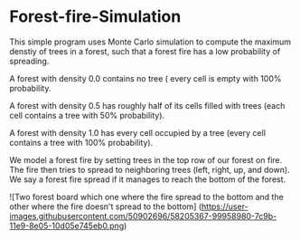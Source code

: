 # Forest-fire-Simulation

This simple program uses Monte Carlo simulation to compute the maximum denstiy of trees in a forest, such that a forest fire has a low probability of spreading.

A forest with density 0.0 contains no tree ( every cell is empty with 100% probability.

A forest with density 0.5 has roughly half of its cells filled with trees (each cell contains a tree with 50% probability).

A forest with density 1.0 has every cell occupied by a tree (every cell contains a tree with 100% probability).

We model a forest fire by setting trees in the top row of our forest on fire. The fire then tries to spread to neighboring trees (left, right, up, and down). We say a forest fire spread if it manages to reach the bottom of the forest. 

![Two forest board which one where the fire spread to the bottom and the other where the fire doesn't spread to the bottom] (https://user-images.githubusercontent.com/50902696/58205367-99958980-7c9b-11e9-8e05-10d05e745eb0.png)
